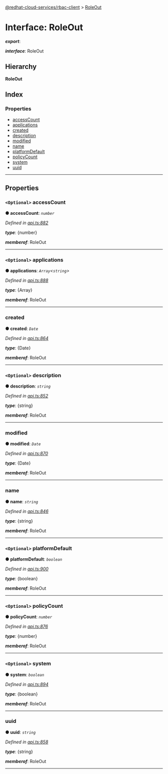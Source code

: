 [@redhat-cloud-services/rbac-client](../README.md) > [RoleOut](../interfaces/roleout.md)

# Interface: RoleOut

*__export__*: 

*__interface__*: RoleOut

## Hierarchy

**RoleOut**

## Index

### Properties

* [accessCount](roleout.md#accesscount)
* [applications](roleout.md#applications)
* [created](roleout.md#created)
* [description](roleout.md#description)
* [modified](roleout.md#modified)
* [name](roleout.md#name)
* [platformDefault](roleout.md#platformdefault)
* [policyCount](roleout.md#policycount)
* [system](roleout.md#system)
* [uuid](roleout.md#uuid)

---

## Properties

<a id="accesscount"></a>

### `<Optional>` accessCount

**● accessCount**: *`number`*

*Defined in [api.ts:882](https://github.com/RedHatInsights/javascript-clients/blob/master/packages/rbac/api.ts#L882)*

*__type__*: {number}

*__memberof__*: RoleOut

___
<a id="applications"></a>

### `<Optional>` applications

**● applications**: *`Array`<`string`>*

*Defined in [api.ts:888](https://github.com/RedHatInsights/javascript-clients/blob/master/packages/rbac/api.ts#L888)*

*__type__*: {Array}

*__memberof__*: RoleOut

___
<a id="created"></a>

###  created

**● created**: *`Date`*

*Defined in [api.ts:864](https://github.com/RedHatInsights/javascript-clients/blob/master/packages/rbac/api.ts#L864)*

*__type__*: {Date}

*__memberof__*: RoleOut

___
<a id="description"></a>

### `<Optional>` description

**● description**: *`string`*

*Defined in [api.ts:852](https://github.com/RedHatInsights/javascript-clients/blob/master/packages/rbac/api.ts#L852)*

*__type__*: {string}

*__memberof__*: RoleOut

___
<a id="modified"></a>

###  modified

**● modified**: *`Date`*

*Defined in [api.ts:870](https://github.com/RedHatInsights/javascript-clients/blob/master/packages/rbac/api.ts#L870)*

*__type__*: {Date}

*__memberof__*: RoleOut

___
<a id="name"></a>

###  name

**● name**: *`string`*

*Defined in [api.ts:846](https://github.com/RedHatInsights/javascript-clients/blob/master/packages/rbac/api.ts#L846)*

*__type__*: {string}

*__memberof__*: RoleOut

___
<a id="platformdefault"></a>

### `<Optional>` platformDefault

**● platformDefault**: *`boolean`*

*Defined in [api.ts:900](https://github.com/RedHatInsights/javascript-clients/blob/master/packages/rbac/api.ts#L900)*

*__type__*: {boolean}

*__memberof__*: RoleOut

___
<a id="policycount"></a>

### `<Optional>` policyCount

**● policyCount**: *`number`*

*Defined in [api.ts:876](https://github.com/RedHatInsights/javascript-clients/blob/master/packages/rbac/api.ts#L876)*

*__type__*: {number}

*__memberof__*: RoleOut

___
<a id="system"></a>

### `<Optional>` system

**● system**: *`boolean`*

*Defined in [api.ts:894](https://github.com/RedHatInsights/javascript-clients/blob/master/packages/rbac/api.ts#L894)*

*__type__*: {boolean}

*__memberof__*: RoleOut

___
<a id="uuid"></a>

###  uuid

**● uuid**: *`string`*

*Defined in [api.ts:858](https://github.com/RedHatInsights/javascript-clients/blob/master/packages/rbac/api.ts#L858)*

*__type__*: {string}

*__memberof__*: RoleOut

___

